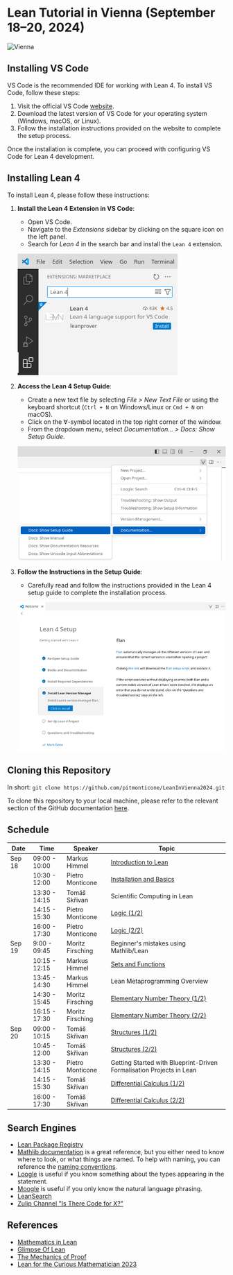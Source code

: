 # Lean Tutorial in Vienna (September 18–20, 2024)

![Vienna](https://www.dmg.tuwien.ac.at/lean2024/TUW_imoox_kleiner.jpg)

## Installing VS Code

VS Code is the recommended IDE for working with Lean 4. To install VS Code, follow these steps:

1. Visit the official VS Code [website](https://code.visualstudio.com).
2. Download the latest version of VS Code for your operating system (Windows, macOS, or Linux).
3. Follow the installation instructions provided on the website to complete the setup process.

Once the installation is complete, you can proceed with configuring VS Code for Lean 4 development.

## Installing Lean 4

To install Lean 4, please follow these instructions:

1. **Install the Lean 4 Extension in VS Code**:
   - Open VS Code.
   - Navigate to the *Extensions* sidebar by clicking on the square icon on the left panel.
   - Search for *Lean 4* in the search bar and install the `Lean 4` extension.

   ![Installing the vscode-lean4 extension](images/code-ext.png)

2. **Access the Lean 4 Setup Guide**:
   - Create a new text file by selecting *File > New Text File* or using the keyboard shortcut (`Ctrl + N` on Windows/Linux or `Cmd + N` on macOS).
   - Click on the $\forall$-symbol located in the top right corner of the window.
   - From the dropdown menu, select *Documentation… > Docs: Show Setup Guide*.

   ![Docs: Show Setup Guide](images/show-setup-guide.png)

3. **Follow the Instructions in the Setup Guide**:
   - Carefully read and follow the instructions provided in the Lean 4 setup guide to complete the installation process.

   ![Setup Guide](images/setup_guide.png)

## Cloning this Repository

In short: `git clone https://github.com/pitmonticone/LeanInVienna2024.git`

To clone this repository to your local machine, please refer to the relevant section of
the GitHub documentation [here](https://docs.github.com/en/repositories/creating-and-managing-repositories/cloning-a-repository).

## Schedule

| Date | Time | Speaker | Topic |
|------|-----|---------|-------|
| Sep 18 | 09:00 - 10:00 | Markus Himmel | [Introduction to Lean](LeanInVienna/C01_Introduction) |
| | 10:30 - 12:00 | Pietro Monticone | [Installation and Basics](LeanInVienna/C02_Basics) |
| | 13:30 - 14:15 | Tomáš Skřivan | Scientific Computing in Lean |
| | 14:15 - 15:30 | Pietro Monticone | [Logic (1/2)](LeanInVienna/C03_Logic) |
| | 16:00 - 17:30 | Pietro Monticone | [Logic (2/2)](LeanInVienna/C03_Logic) |
| Sep 19 | 9:00 - 09:45 | Moritz Firsching | Beginner's mistakes using Mathlib/Lean |
| | 10:15 - 12:15 | Markus Himmel | [Sets and Functions](LeanInVienna/C04_Sets_and_Functions) |
| | 13:45 - 14:30 | Markus Himmel | Lean Metaprogramming Overview |
| | 14:30 - 15:45 | Moritz Firsching | [Elementary Number Theory (1/2)](LeanInVienna/C05_Elementary_Number_Theory) |
| | 16:15 - 17:30 | Moritz Firsching | [Elementary Number Theory (2/2)](LeanInVienna/C05_Elementary_Number_Theory) |
| Sep 20 | 09:00 - 10:15 | Tomáš Skřivan | [Structures (1/2)](LeanInVienna/C06_Structures) |
| | 10:45 - 12:00 | Tomáš Skřivan | [Structures (2/2)](LeanInVienna/C06_Structures) |
| | 13:30 - 14:15 | Pietro Monticone | Getting Started with Blueprint-Driven Formalisation Projects in Lean |
| | 14:15 - 15:30 | Tomáš Skřivan | [Differential Calculus (1/2)](LeanInVienna/C10_Differential_Calculus) |
| | 16:00 - 17:30 | Tomáš Skřivan | [Differential Calculus (2/2)](LeanInVienna/C10_Differential_Calculus) |

## Search Engines

- [Lean Package Registry](https://reservoir.lean-lang.org)
- [Mathlib documentation](https://leanprover-community.github.io/mathlib4_docs/) is a great reference,
   but you either need to know where to look, or what things are named.
   To help with naming, you can reference the [naming conventions](https://leanprover-community.github.io/mathlib_docs/naming.html).
- [Loogle](https://loogle.lean-lang.org) is useful if you know something about the types appearing
  in the statement.
- [Moogle](https://moogle.ai) is useful if you only know the natural language phrasing.
- [LeanSearch](https://leansearch.net)
- [Zulip Channel "Is There Code for X?"](https://leanprover.zulipchat.com/#narrow/stream/217875-Is-there-code-for-X.3F)

## References

- [Mathematics in Lean](https://leanprover-community.github.io/mathematics_in_lean/)
- [Glimpse Of Lean](https://github.com/PatrickMassot/GlimpseOfLean)
- [The Mechanics of Proof](https://hrmacbeth.github.io/math2001/)
- [Lean for the Curious Mathematician 2023](https://lftcm2023.github.io)
